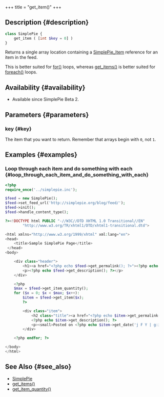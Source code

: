 +++
title = "get_item()"
+++

## Description {#description}

```php
class SimplePie {
    get_item ( [int $key = 0] )
}
```

Returns a single array location containing a [SimplePie_Item](@/wiki/reference/simplepie_item/_index.md) reference for an item in the feed.

This is better suited for [for()](http://php.net/manual/en/control-structures.for.php) loops, whereas [get_items()](@/wiki/reference/simplepie/get_items.md) is better suited for [foreach()](http://php.net/foreach) loops.

## Availability {#availability}

- Available since SimplePie Beta 2.

## Parameters {#parameters}

### key {#key}

The item that you want to return. Remember that arrays begin with `0`, not `1`.

## Examples {#examples}

### Loop through each item and do something with each {#loop_through_each_item_and_do_something_with_each}

```php
<?php
require_once('../simplepie.inc');

$feed = new SimplePie();
$feed->set_feed_url('http://simplepie.org/blog/feed/');
$feed->init();
$feed->handle_content_type();

?><!DOCTYPE html PUBLIC "-//W3C//DTD XHTML 1.0 Transitional//EN"
        "http://www.w3.org/TR/xhtml1/DTD/xhtml1-transitional.dtd">

<html xmlns="http://www.w3.org/1999/xhtml" xml:lang="en">
<head>
    <title>Sample SimplePie Page</title>
 </head>
<body>

    <div class="header">
        <h1><a href="<?php echo $feed->get_permalink(); ?>"><?php echo $feed->get_title(); ?></a></h1>
        <p><?php echo $feed->get_description(); ?></p>
    </div>

    <?php
    $max = $feed->get_item_quantity();
    for ($x = 0; $x < $max; $x++):
        $item = $feed->get_item($x);
        ?>

        <div class="item">
            <h2 class="title"><a href="<?php echo $item->get_permalink(); ?>"><?php echo $item->get_title(); ?></a></h2>
            <?php echo $item->get_description(); ?>
            <p><small>Posted on <?php echo $item->get_date('j F Y | g:i a'); ?></small></p>
        </div>

    <?php endfor; ?>

</body>
</html>
```

## See Also {#see_also}

- [SimplePie](@/wiki/reference/simplepie/_index.md)
- [get_items()](@/wiki/reference/simplepie/get_items.md)
- [get_item_quantity()](@/wiki/reference/simplepie/get_item_quantity.md)
